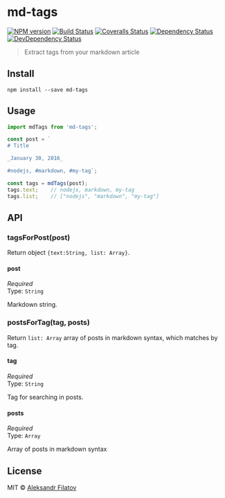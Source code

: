 # md-tags

[![NPM version][npm-image]][npm-url]
[![Build Status][travis-image]][travis-url]
[![Coveralls Status][coveralls-image]][coveralls-url]
[![Dependency Status][depstat-image]][depstat-url]
[![DevDependency Status][depstat-dev-image]][depstat-dev-url]

> Extract tags from your markdown article

## Install

    npm install --save md-tags

## Usage

```js
import mdTags from 'md-tags';

const post = `
# Title

_January 30, 2016_

#nodejs, #markdown, #my-tag`;

const tags = mdTags(post);
tags.text;    // nodejs, markdown, my-tag
tags.list;    // ["nodejs", "markdown", "my-tag"]

```

## API

### tagsForPost(post)

Return object `{text:String, list: Array}`.

#### post

*Required*  
Type: `String`

Markdown string.

### postsForTag(tag, posts)

Return `list: Array` array of posts in markdown syntax, which matches by tag.

#### tag

*Required*  
Type: `String`

Tag for searching in posts.

#### posts

*Required*  
Type: `Array`

Array of posts in markdown syntax

## License

MIT © [Aleksandr Filatov](https://alfilatov.com/)

[npm-url]: https://npmjs.org/package/md-tags
[npm-image]: https://img.shields.io/npm/v/md-tags.svg?style=flat-square

[travis-url]: https://travis-ci.org/greybax/md-tags
[travis-image]: https://img.shields.io/travis/greybax/md-tags/master.svg?style=flat-square

[coveralls-url]: https://coveralls.io/r/greybax/md-tags
[coveralls-image]: https://img.shields.io/coveralls/greybax/md-tags/master.svg?style=flat-square

[depstat-url]: https://david-dm.org/greybax/md-tags
[depstat-image]: https://david-dm.org/greybax/md-tags.svg?style=flat-square

[depstat-dev-url]: https://david-dm.org/greybax/md-tags
[depstat-dev-image]: https://david-dm.org/greybax/md-tags/dev-status.svg
